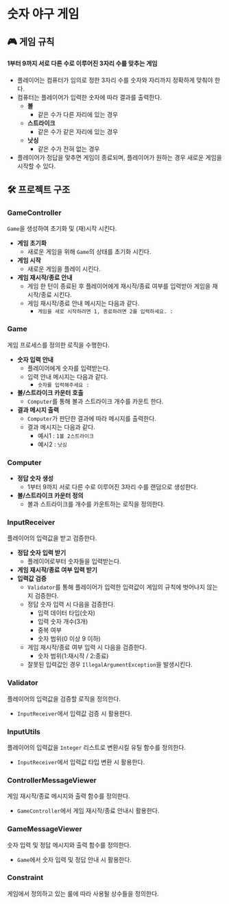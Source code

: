 # 숫자 야구 게임
## 🎮 게임 규칙
#### 1부터 9까지 서로 다른 수로 이루어진 3자리 수를 맞추는 게임
* 플레이어는 컴퓨터가 임의로 정한 3자리 수를 숫자와 자리까지 정확하게 맞춰야 한다. 
* 컴퓨터는 플레이어가 입력한 숫자에 따라 결과를 출력한다.
  * **볼**
    * 같은 수가 다른 자리에 있는 경우
  * **스트라이크**
    * 같은 수가 같은 자리에 있는 경우
  * **낫싱**
    * 같은 수가 전혀 없는 경우
* 플레이어가 정답을 맞추면 게임이 종료되며, 플레이어가 원하는 경우 새로운 게임을 시작할 수 있다.

## 🛠️ 프로젝트 구조
### GameController
`Game`을 생성하여 초기화 및 (재)시작 시킨다.
* **게임 초기화**
  * 새로운 게임을 위해 `Game`의 상태를 초기화 시킨다. 
* **게임 시작**
  * 새로운 게임을 플레이 시킨다.
* **게임 재시작/종료 안내**
  * 게임 한 턴이 종료된 후 플레이어에게 재시작/종료 여부를 입력받아 게임을 재시작/종료 시킨다.
  * 게임 재시작/종료 안내 메시지는 다음과 같다.
    * `게임을 새로 시작하려면 1, 종료하려면 2를 입력하세요. :`

### Game
게임 프로세스를 정의한 로직을 수행한다. 
* **숫자 입력 안내**
  * 플레이어에게 숫자를 입력받는다.
  * 입력 안내 메시지는 다음과 같다.
    * `숫자를 입력해주세요 : `
* **볼/스트라이크 카운터 호출**
  * `Computer`를 통해 볼과 스트라이크 개수를 카운트 한다.
* **결과 메시지 출력**
  * `Computer`가 판단한 결과에 따라 메시지를 출력한다.
  * 결과 메시지는 다음과 같다.
    * 예시1 : `1볼 2스트라이크`
    * 예시2 : `낫싱`
    
### Computer
* **정답 숫자 생성**
  * 1부터 9까지 서로 다른 수로 이루어진 3자리 수를 랜덤으로 생성한다.
* **볼/스트라이크 카운터 정의**
  * 볼과 스트라이크를 개수를 카운트하는 로직을 정의한다.
  
### InputReceiver
플레이어의 입력값을 받고 검증한다.
* **정답 숫자 입력 받기**
  * 플레이어로부터 숫자들을 입력받는다.
* **게임 재시작/종료 여부 입력 받기**
* **입력값 검증**
  * `Validator`를 통해 플레이어가 입력한 입력값이 게임의 규칙에 벗어나지 않는지 검증한다.
  * 정답 숫자 입력 시 다음을 검증한다.
    * 입력 데이터 타입(숫자)
    * 입력 숫자 개수(3개)
    * 중복 여부
    * 숫자 범위(0 이상 9 이하)
  * 게임 재시작/종료 여부 입력 시 다음을 검증한다.
    * 숫자 범위(1:재시작 / 2:종료)
  * 잘못된 입력값인 경우 `IllegalArgumentException`을 발생시킨다.

### Validator
플레이어의 입력값을 검증할 로직을 정의한다.
* `InputReceiver`에서 입력값 검증 시 활용한다.

### InputUtils
플레이어의 입력값을 `Integer` 리스트로 변환시킬 유틸 함수를 정의한다.
* `InputReceiver`에서 입력값 타입 변환 시 활용한다. 

### ControllerMessageViewer
게임 재시작/종료 메시지와 출력 함수를 정의한다.
* `GameController`에서 게임 재시작/종료 안내시 활용한다.  

### GameMessageViewer
숫자 입력 및 정답 메시지와 출력 함수를 정의한다.
* `Game`에서 숫자 입력 및 정답 안내 시 활용한다.

### Constraint
게임에서 정의하고 있는 룰에 따라 사용될 상수들을 정의한다.
